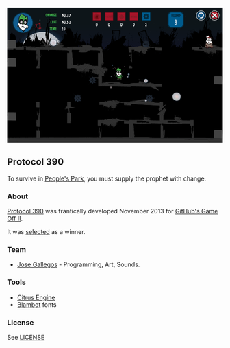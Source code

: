 ![Unimpressed Turtle: Protocol 390](/Protocol390/raw/screenshot.png)

## Protocol 390
To survive in [People's Park](http://www.yelp.com/biz/peoples-park-berkeley-2), you must supply the prophet with change.

### About
[Protocol 390](http://www.unimpressedturtle.com/protocol390.html) was frantically developed November 2013 for [GitHub's Game Off II](https://github.com/github/game-off-2013). 

It was [selected](https://github.com/blog/1731-github-game-off-ii-winners) as a winner.

### Team
* [Jose Gallegos](mailto:josegallegos07@gmail.com) - Programming, Art, Sounds.

### Tools
* [Citrus Engine](https://github.com/DaVikingCode/Citrus-Engine)
* [Blambot](http://www.blambot.com) fonts

### License
See [LICENSE](/LICENSE)